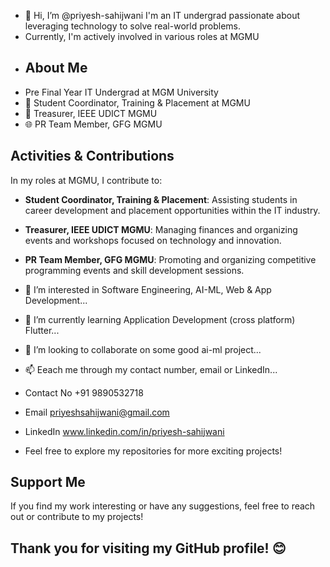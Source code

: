 - 👋 Hi, I’m @priyesh-sahijwani I'm an IT undergrad passionate about leveraging technology to solve real-world problems.
-  Currently, I'm actively involved in various roles at MGMU
-  ## About Me
-  Pre Final Year IT Undergrad at MGM University
- 🌟 Student Coordinator, Training & Placement at MGMU
- 💼 Treasurer, IEEE UDICT MGMU
- 🌐 PR Team Member, GFG MGMU

## Activities & Contributions

In my roles at MGMU, I contribute to:
- **Student Coordinator, Training & Placement**: Assisting students in career development and placement opportunities within the IT industry.
- **Treasurer, IEEE UDICT MGMU**: Managing finances and organizing events and workshops focused on technology and innovation.
- **PR Team Member, GFG MGMU**: Promoting and organizing competitive programming events and skill development sessions.
- 👀 I’m interested in Software Engineering, AI-ML, Web & App Development...
- 🌱 I’m currently learning Application Development (cross platform) Flutter...
- 💞️ I’m looking to collaborate on some good ai-ml project...
- 📫 Eeach me through my contact number, email or LinkedIn...
- Contact No +91 9890532718
- Email priyeshsahijwani@gmail.com
- LinkedIn www.linkedin.com/in/priyesh-sahijwani

- Feel free to explore my repositories for more exciting projects!

## Support Me

If you find my work interesting or have any suggestions, feel free to reach out or contribute to my projects!

Thank you for visiting my GitHub profile! 😊
- 



<!---
priyesh-sahijwani/priyesh-sahijwani is a ✨ special ✨ repository because its `README.md` (this file) appears on your GitHub profile.
You can click the Preview link to take a look at your changes.
--->
